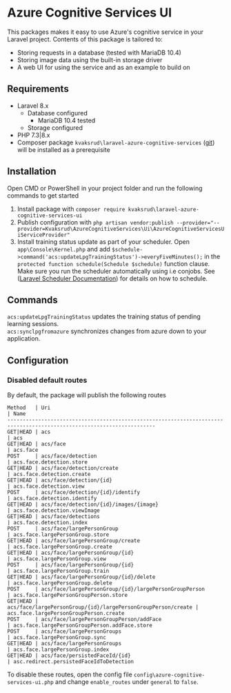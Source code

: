 # Azure Cognitive Services UI

This packages makes it easy to use Azure's cognitive service in your Laravel project.
Contents of this package is tailored to:
* Storing requests in a database (tested with MariaDB 10.4)
* Storing image data using the built-in storage driver 
* A web UI for using the service and as an example to build on

## Requirements

* Laravel 8.x
  * Database configured
    * MariaDB 10.4 tested
  * Storage configured
* PHP 7.3|8.x
* Composer package ``kvaksrud\laravel-azure-cognitive-services`` ([git](https://github.com/Kvaksrud/laravel-azure-cognitive-services)) will be installed as a prerequisite

## Installation
Open CMD or PowerShell in your project folder and run the following commands to get started
1. Install package with `composer require kvaksrud\laravel-azure-cognitive-services-ui`
2. Publish configuration with `php artisan vendor:publish --provider="--provider=Kvaksrud\AzureCognitiveServices\Ui\AzureCognitiveServicesUiServiceProvider"`
3. Install training status update as part of your scheduler. Open `app\Console\Kernel.php` and add `$schedule->command('acs:updateLpgTrainingStatus')->everyFiveMinutes();` in the `protected function schedule(Schedule $schedule)` function clause. Make sure you run the scheduler automatically using i.e conjobs. See ([Laravel Scheduler Documentation](https://laravel.com/docs/8.x/scheduling#running-the-scheduler)) for details on how to schedule.

## Commands
`acs:updateLpgTrainingStatus` updates the training status of pending learning sessions.<br />
`acs:synclpgfromazure` synchronizes changes from azure down to your application.

## Configuration
### Disabled default routes
By default, the package will publish the following routes

```
Method   | Uri                                                          | Name
----------------------------------------------------------------------------------------------------------------------
GET|HEAD | acs                                                          | acs
GET|HEAD | acs/face                                                     | acs.face
POST     | acs/face/detection                                           | acs.face.detection.store
GET|HEAD | acs/face/detection/create                                    | acs.face.detection.create
GET|HEAD | acs/face/detection/{id}                                      | acs.face.detection.view
POST     | acs/face/detection/{id}/identify                             | acs.face.detection.identify
GET|HEAD | acs/face/detection/{id}/images/{image}                       | acs.face.detection.viewImage
GET|HEAD | acs/face/detections                                          | acs.face.detection.index
POST     | acs/face/largePersonGroup                                    | acs.face.largePersonGroup.store
GET|HEAD | acs/face/largePersonGroup/create                             | acs.face.largePersonGroup.create
GET|HEAD | acs/face/largePersonGroup/{id}                               | acs.face.largePersonGroup.view
POST     | acs/face/largePersonGroup/{id}                               | acs.face.largePersonGroup.train
GET|HEAD | acs/face/largePersonGroup/{id}/delete                        | acs.face.largePersonGroup.delete
POST     | acs/face/largePersonGroup/{id}/largePersonGroupPerson        | acs.face.largePersonGroupPerson.store
GET|HEAD | acs/face/largePersonGroup/{id}/largePersonGroupPerson/create | acs.face.largePersonGroupPerson.create
POST     | acs/face/largePersonGroupPerson/addFace                      | acs.face.largePersonGroupPerson.addFace.store
POST     | acs/face/largePersonGroups                                   | acs.face.largePersonGroup.sync
GET|HEAD | acs/face/largePersonGroups                                   | acs.face.largePersonGroup.index
GET|HEAD | acs/face/persistedFaceId/{id}                                | asc.redirect.persistedFaceIdToDetection
```

To disable these routes, open the config file `config\azure-cognitive-services-ui.php` and change `enable_routes` under `general` to `false`.
